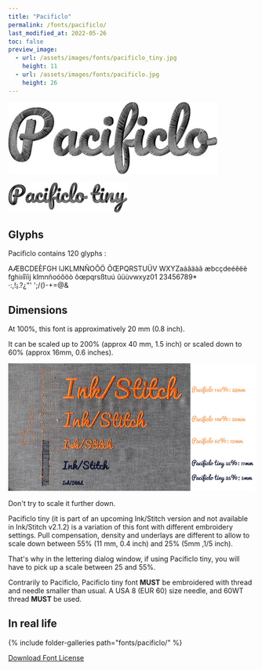 ```yaml
---
title: "Pacificlo"
permalink: /fonts/pacificlo/
last_modified_at: 2022-05-26
toc: false
preview_image:
  - url: /assets/images/fonts/pacificlo_tiny.jpg
    height: 11
  - url: /assets/images/fonts/pacificlo.jpg
    height: 26
---
```

![Pacificlo](/assets/images/fonts/pacificlo.jpg)

![Pacificlo tiny](/assets/images/fonts/pacificlo_tiny.jpg)

## Glyphs
Pacificlo contains 120 glyphs :

AÆBCDEÈFGH
IJKLMNÑOÔÖ
ÕŒPQRSTUÜV
WXYZaáâäàã
æbcçdeéêëè
fghiıíîïìj
klmnñoóôöò
õœpqrsßtuú
ûüùvwxyz01
23456789*\
·:,!¡.?¿"'
';/()-+=@&

## Dimensions

At 100%, this font is approximatively 20 mm (0.8 inch).

It can be scaled  up to 200% (approx 40 mm, 1.5 inch) or scaled down to 60% (approx  16mm, 0.6 inches).

![Dimensions Pacificlo](/assets/images/fonts/Sizing/pacificlosizing.jpg)

Don't try to scale it further down.

Pacificlo tiny  (it is part of an upcoming Ink/Stitch version and not available in Ink/Stitch v2.1.2) is a variation of this font with different embroidery settings. Pull compensation, density and underlays are different to allow to scale down between 55% (11 mm, 0.4 inch) and 25% (5mm ,1/5 inch). 

That's why in the lettering dialog window, if using Pacificlo tiny, you will have to pick up a scale between 25 and 55%. 

Contrarily to Pacificlo, Pacificlo tiny font **MUST** be embroidered with thread and needle smaller than usual.
A USA 8 (EUR 60) size needle, and 60WT thread **MUST** be used.



## In real life

{% include folder-galleries path="fonts/pacificlo/" %}



[Download Font License](https://github.com/inkstitch/inkstitch/tree/main/fonts/pacificlo/LICENSE)
